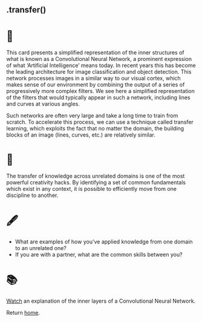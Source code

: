 ## .transfer()

# 🔬

This card presents a simplified representation of the inner structures of what is known as a Convolutional Neural Network, a prominent expression of what ‘Artificial Intelligence’ means today. In recent years this has become the leading architecture for image classification and object detection. This network processes images in a similar way to our visual cortex, which makes sense of our environment by combining the output of a series of progressively more complex filters. We see here a simplified representation of the filters that would typically appear in such a network, including lines and curves at various angles.

Such networks are often very large and take a long time to train from scratch. To accelerate this process, we can use a technique called transfer learning, which exploits the fact that no matter the domain, the building blocks of an image (lines, curves, etc.) are relatively similar.

# 🧩

The transfer of knowledge across unrelated domains is one of the most powerful creativity hacks. By identifying a set of common fundamentals which exist in any context, it is possible to efficiently move from one discipline to another. 

# 🖋️

- What are examples of how you’ve applied knowledge from one domain to an unrelated one? 
- If you are with a partner, what are the common skills between you?

# 📚

[Watch](https://www.youtube.com/watch?v=Gu0MkmynWkw) an explanation of the inner layers of a Convolutional Neural Network.

Return [home](../index.md).
